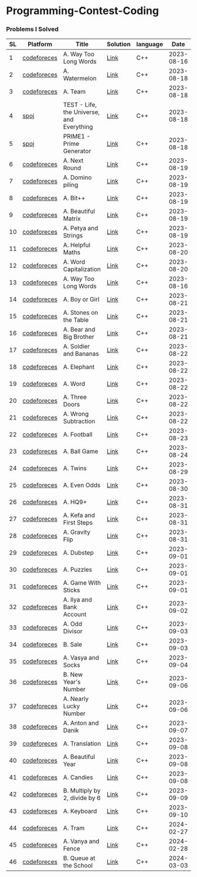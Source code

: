 ##
# Programming-Contest-Coding

### Problems I Solved
SL | Platform | Title | Solution | language | Date |
|---|---|---|---|---|---|
| 1 | [codeforeces](https://codeforces.com/contest/71/problem/A) | A. Way Too Long Words | [Link](https://github.com/Hasib98/Programming-Contest-Coding/blob/main/A.%20Way%20Too%20Long%20Words.cpp) | C++ | 2023-08-16 |
| 2 | [codeforeces](https://codeforces.com/problemset/problem/4/A) | A. Watermelon | [Link](https://github.com/Hasib98/Programming-Contest-Coding/blob/main/A.%20Watermelon.cpp) | C++ | 2023-08-18 |
| 3 | [codeforeces](https://codeforces.com/problemset/problem/231/A) | A. Team | [Link](https://github.com/Hasib98/Programming-Contest-Coding/blob/main/A.%20Team.cpp) | C++ | 2023-08-18 |
| 4 | [spoj](https://www.spoj.com/problems/TEST/) | TEST - Life, the Universe, and Everything | [Link](https://github.com/Hasib98/Programming-Contest-Coding/blob/main/TEST%20-%20Life,%20the%20Universe,%20and%20Everything.cpp) | C++ | 2023-08-18 |
| 5 | [spoj](https://www.spoj.com/problems/PRIME1/) | PRIME1 - Prime Generator | [Link](https://github.com/Hasib98/Programming-Contest-Coding/blob/main/PRIME1%20-%20Prime%20Generator.cpp) | C++ | 2023-08-18 |
| 6 | [codeforeces](https://codeforces.com/problemset/problem/158/A) | A. Next Round | [Link](https://github.com/Hasib98/Programming-Contest-Coding/blob/main/A.%20Next%20Round.cpp) | C++ | 2023-08-19 |
| 7 | [codeforeces](https://codeforces.com/problemset/problem/50/A) | A. Domino piling | [Link](https://github.com/Hasib98/Programming-Contest-Coding/blob/main/A.%20Domino%20piling.cpp) | C++ | 2023-08-19 |
| 8 | [codeforeces](https://codeforces.com/problemset/problem/282/A) | A. Bit++ | [Link](https://github.com/Hasib98/Programming-Contest-Coding/blob/main/A.%20Bit++.cpp) | C++ | 2023-08-19 |
| 9 | [codeforeces](https://codeforces.com/problemset/problem/263/A) | A. Beautiful Matrix | [Link](https://github.com/Hasib98/Programming-Contest-Coding/blob/main/A.%20Beautiful%20Matrix.cpp) | C++ | 2023-08-19 |
| 10 | [codeforeces](https://codeforces.com/problemset/problem/112/A) | A. Petya and Strings | [Link](https://github.com/Hasib98/Programming-Contest-Coding/blob/main/A.%20Petya%20and%20Strings.cpp) | C++ | 2023-08-19 |
| 11 | [codeforeces](https://codeforces.com/problemset/problem/339/A) | A. Helpful Maths | [Link](https://github.com/Hasib98/Programming-Contest-Coding/blob/main/A.%20Helpful%20Maths.cpp) | C++ | 2023-08-20 |
| 12 | [codeforeces](https://codeforces.com/problemset/problem/281/A) | A. Word Capitalization | [Link](https://github.com/Hasib98/Programming-Contest-Coding/blob/main/A.%20Word%20Capitalization.cpp) | C++ | 2023-08-20 |
| 13 | [codeforeces](https://codeforces.com/contest/71/problem/A) | A. Way Too Long Words | [Link](https://github.com/Hasib98/Programming-Contest-Coding/blob/main/A.%20Way%20Too%20Long%20Words.cpp) | C++ | 2023-08-16 |
| 14 | [codeforeces](https://codeforces.com/problemset/problem/236/A) | A. Boy or Girl | [Link](https://github.com/Hasib98/Programming-Contest-Coding/blob/main/A.%20Boy%20or%20Girl.cpp) | C++ | 2023-08-21 |
| 15 | [codeforeces](https://codeforces.com/problemset/problem/266/A) | A. Stones on the Table | [Link](https://github.com/Hasib98/Programming-Contest-Coding/blob/main/A.%20Stones%20on%20the%20Table.cpp) | C++ | 2023-08-21 |
| 16 | [codeforeces](https://codeforces.com/problemset/problem/791/A) | A. Bear and Big Brother | [Link](https://github.com/Hasib98/Programming-Contest-Coding/blob/main/A.%20Bear%20and%20Big%20Brother.cpp) | C++ | 2023-08-21 |
| 17 | [codeforeces](https://codeforces.com/problemset/problem/546/A) | A. Soldier and Bananas | [Link](https://github.com/Hasib98/Programming-Contest-Coding/blob/main/A.%20Soldier%20and%20Bananas.cpp) | C++ | 2023-08-22 |
| 18 | [codeforeces](https://codeforces.com/problemset/problem/617/A) | A. Elephant | [Link](https://github.com/Hasib98/Programming-Contest-Coding/blob/main/A.%20Elephant.cpp) | C++ | 2023-08-22 |
| 19 | [codeforeces](https://codeforces.com/problemset/problem/59/A) | A. Word | [Link](https://github.com/Hasib98/Programming-Contest-Coding/blob/main/A.%20Word.cpp) | C++ | 2023-08-22 |
| 20 | [codeforeces](https://codeforces.com/problemset/problem/1709/A) | A. Three Doors | [Link](https://github.com/Hasib98/Programming-Contest-Coding/blob/main/A.%20Three%20Doors.cpp) | C++ | 2023-08-22 |
| 21 | [codeforeces](https://codeforces.com/problemset/problem/977/A) | A. Wrong Subtraction | [Link](https://github.com/Hasib98/Programming-Contest-Coding/blob/main/A.%20Wrong%20Subtraction.cpp) | C++ | 2023-08-22 |
| 22 | [codeforeces](https://codeforces.com/problemset/problem/96/A) | A. Football | [Link](https://github.com/Hasib98/Programming-Contest-Coding/blob/main/A.%20Football.cpp) | C++ | 2023-08-23 |
| 23 | [codeforeces](https://codeforces.com/problemset/problem/46/A) | A. Ball Game | [Link](https://github.com/Hasib98/Programming-Contest-Coding/blob/main/A.%20Ball%20Game.cpp) | C++ | 2023-08-24 |
| 24 | [codeforeces](https://codeforces.com/problemset/problem/160/A) | A. Twins | [Link](https://github.com/Hasib98/Programming-Contest-Coding/blob/main/A.%20Twins.cpp) | C++ | 2023-08-29 |
| 25 | [codeforeces](https://codeforces.com/problemset/problem/318/A) | A. Even Odds | [Link](https://github.com/Hasib98/Programming-Contest-Coding/blob/main/A.%20Even%20Odds.cpp) | C++ | 2023-08-30 |
| 26 | [codeforeces](https://codeforces.com/problemset/problem/133/A) | A. HQ9+ | [Link](https://github.com/Hasib98/Programming-Contest-Coding/blob/main/A.%20HQ9+.cpp) | C++ | 2023-08-31 |
| 27 | [codeforeces](https://codeforces.com/problemset/problem/580/A) | A. Kefa and First Steps | [Link](https://github.com/Hasib98/Programming-Contest-Coding/blob/main/A.%20Kefa%20and%20First%20Steps.cpp) | C++ | 2023-08-31 |
| 28 | [codeforeces](https://codeforces.com/problemset/problem/405/A) | A. Gravity Flip | [Link](https://github.com/Hasib98/Programming-Contest-Coding/blob/main/A.%20Gravity%20Flip.cpp) | C++ | 2023-08-31 |
| 29 | [codeforeces](https://codeforces.com/problemset/problem/208/A) | A. Dubstep | [Link](https://github.com/Hasib98/Programming-Contest-Coding/blob/main/A.%20Dubstep.cpp) | C++ | 2023-09-01 |
| 30 | [codeforeces](https://codeforces.com/problemset/problem/337/A) | A. Puzzles | [Link](https://github.com/Hasib98/Programming-Contest-Coding/blob/main/A.%20Puzzles.cpp) | C++ | 2023-09-01 |
| 31 | [codeforeces](https://codeforces.com/problemset/problem/451/A) | A. Game With Sticks | [Link](https://github.com/Hasib98/Programming-Contest-Coding/blob/main/A.%20Game%20With%20Sticks.cpp) | C++ | 2023-09-01 |
| 32 | [codeforeces](https://codeforces.com/problemset/problem/313/A) | A. Ilya and Bank Account | [Link](https://github.com/Hasib98/Programming-Contest-Coding/blob/main/A.%20Ilya%20and%20Bank%20Account.cpp) | C++ | 2023-09-02 |
| 33 | [codeforeces](https://codeforces.com/problemset/problem/1475/A) | A. Odd Divisor | [Link](https://github.com/Hasib98/Programming-Contest-Coding/blob/main/A.%20Odd%20Divisor.cpp) | C++ | 2023-09-03 |
| 34 | [codeforeces](https://codeforces.com/problemset/problem/34/B) | B. Sale | [Link](https://github.com/Hasib98/Programming-Contest-Coding/blob/main/B.%20Sale.cpp) | C++ | 2023-09-03 |
| 35 | [codeforeces](https://codeforces.com/problemset/problem/460/A) | A. Vasya and Socks | [Link](https://github.com/Hasib98/Programming-Contest-Coding/blob/main/A.%20Vasya%20and%20Socks.cpp) | C++ | 2023-09-04 |
| 36 | [codeforeces](https://codeforces.com/problemset/problem/1475/B) | B. New Year's Number | [Link](https://github.com/Hasib98/Programming-Contest-Coding/blob/main/B.%20New%20Year's%20Number.cpp) | C++ | 2023-09-06 |
| 37 | [codeforeces](https://codeforces.com/problemset/problem/110/A) | A. Nearly Lucky Number | [Link](https://github.com/Hasib98/Programming-Contest-Coding/blob/main/A.%20Nearly%20Lucky%20Number.cpp) | C++ | 2023-09-06 |
| 38 | [codeforeces](https://codeforces.com/problemset/problem/734/A) | A. Anton and Danik | [Link](https://github.com/Hasib98/Programming-Contest-Coding/blob/main/A.%20Anton%20and%20Danik.cpp) | C++ | 2023-09-07 |
| 39 | [codeforeces](https://codeforces.com/problemset/problem/41/A) | A. Translation | [Link](https://github.com/Hasib98/Programming-Contest-Coding/blob/main/A.%20Translation.cpp) | C++ | 2023-09-08 |
| 40 | [codeforeces](https://codeforces.com/problemset/problem/271/A) | A. Beautiful Year | [Link](https://github.com/Hasib98/Programming-Contest-Coding/blob/main/A.%20Beautiful%20Year.cpp) | C++ | 2023-09-08 |
| 41 | [codeforeces](https://codeforces.com/problemset/problem/1343/A) | A. Candies | [Link](https://github.com/Hasib98/Programming-Contest-Coding/blob/main/A.%20Candies.cpp) | C++ | 2023-09-08 |
| 42 | [codeforeces](https://codeforces.com/problemset/problem/1374/B) | B. Multiply by 2, divide by 6 | [Link](https://github.com/Hasib98/Programming-Contest-Coding/blob/main/B.%20Multiply%20by%202,%20divide%20by%206.cpp) | C++ | 2023-09-09 |
| 43 | [codeforeces](https://codeforces.com/problemset/problem/474/A) | A. Keyboard | [Link](https://github.com/Hasib98/Programming-Contest-Coding/blob/main/A.%20Keyboard.cpp) | C++ | 2023-09-10 |
| 44 | [codeforeces](https://codeforces.com/problemset/problem/116/A) | A. Tram | [Link](https://github.com/Hasib98/Programming-Contest-Coding/blob/main/A.%20Tram.cpp) | C++ | 2024-02-27 |
| 45 | [codeforeces](https://codeforces.com/problemset/problem/677/A) | A. Vanya and Fence | [Link](https://github.com/Hasib98/Programming-Contest-Coding/blob/main/A.%20Vanya%20and%20Fence.cpp) | C++ | 2024-02-28 |
| 46 | [codeforeces](https://codeforces.com/problemset/problem/266/B) | B. Queue at the School | [Link](https://github.com/Hasib98/Programming-Contest-Coding/blob/main/B.%20Queue%20at%20the%20School.cpp) | C++ | 2024-03-03 |